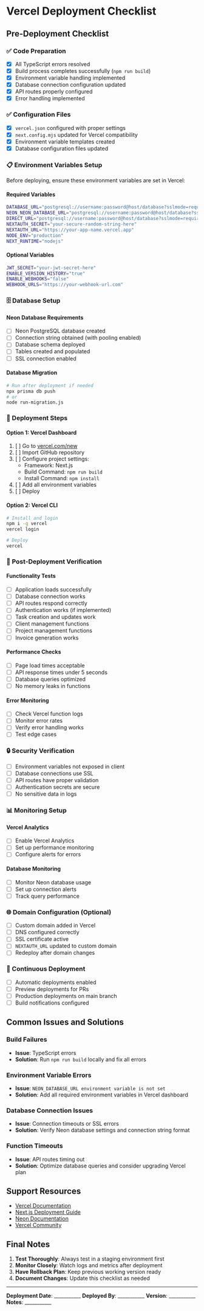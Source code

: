# Vercel Deployment Checklist

## Pre-Deployment Checklist

### ✅ Code Preparation
- [x] All TypeScript errors resolved
- [x] Build process completes successfully (`npm run build`)
- [x] Environment variable handling implemented
- [x] Database connection configuration updated
- [x] API routes properly configured
- [x] Error handling implemented

### ✅ Configuration Files
- [x] `vercel.json` configured with proper settings
- [x] `next.config.mjs` updated for Vercel compatibility
- [x] Environment variable templates created
- [x] Database configuration files updated

### 📋 Environment Variables Setup

Before deploying, ensure these environment variables are set in Vercel:

#### Required Variables
```bash
DATABASE_URL="postgresql://username:password@host/database?sslmode=require"
NEON_NEON_DATABASE_URL="postgresql://username:password@host/database?sslmode=require"
DIRECT_URL="postgresql://username:password@host/database?sslmode=require"
NEXTAUTH_SECRET="your-secure-random-string-here"
NEXTAUTH_URL="https://your-app-name.vercel.app"
NODE_ENV="production"
NEXT_RUNTIME="nodejs"
```

#### Optional Variables
```bash
JWT_SECRET="your-jwt-secret-here"
ENABLE_VERSION_HISTORY="true"
ENABLE_WEBHOOKS="false"
WEBHOOK_URLS="https://your-webhook-url.com"
```

### 🗄️ Database Setup

#### Neon Database Requirements
- [ ] Neon PostgreSQL database created
- [ ] Connection string obtained (with pooling enabled)
- [ ] Database schema deployed
- [ ] Tables created and populated
- [ ] SSL connection enabled

#### Database Migration
```bash
# Run after deployment if needed
npx prisma db push
# or
node run-migration.js
```

### 🚀 Deployment Steps

#### Option 1: Vercel Dashboard
1. [ ] Go to [vercel.com/new](https://vercel.com/new)
2. [ ] Import GitHub repository
3. [ ] Configure project settings:
   - Framework: Next.js
   - Build Command: `npm run build`
   - Install Command: `npm install`
4. [ ] Add all environment variables
5. [ ] Deploy

#### Option 2: Vercel CLI
```bash
# Install and login
npm i -g vercel
vercel login

# Deploy
vercel
```

### 🔧 Post-Deployment Verification

#### Functionality Tests
- [ ] Application loads successfully
- [ ] Database connection works
- [ ] API routes respond correctly
- [ ] Authentication works (if implemented)
- [ ] Task creation and updates work
- [ ] Client management functions
- [ ] Project management functions
- [ ] Invoice generation works

#### Performance Checks
- [ ] Page load times acceptable
- [ ] API response times under 5 seconds
- [ ] Database queries optimized
- [ ] No memory leaks in functions

#### Error Monitoring
- [ ] Check Vercel function logs
- [ ] Monitor error rates
- [ ] Verify error handling works
- [ ] Test edge cases

### 🔒 Security Verification

- [ ] Environment variables not exposed in client
- [ ] Database connections use SSL
- [ ] API routes have proper validation
- [ ] Authentication secrets are secure
- [ ] No sensitive data in logs

### 📊 Monitoring Setup

#### Vercel Analytics
- [ ] Enable Vercel Analytics
- [ ] Set up performance monitoring
- [ ] Configure alerts for errors

#### Database Monitoring
- [ ] Monitor Neon database usage
- [ ] Set up connection alerts
- [ ] Track query performance

### 🌐 Domain Configuration (Optional)

- [ ] Custom domain added in Vercel
- [ ] DNS configured correctly
- [ ] SSL certificate active
- [ ] `NEXTAUTH_URL` updated to custom domain
- [ ] Redeploy after domain changes

### 🔄 Continuous Deployment

- [ ] Automatic deployments enabled
- [ ] Preview deployments for PRs
- [ ] Production deployments on main branch
- [ ] Build notifications configured

## Common Issues and Solutions

### Build Failures
- **Issue**: TypeScript errors
- **Solution**: Run `npm run build` locally and fix all errors

### Environment Variable Errors
- **Issue**: `NEON_DATABASE_URL environment variable is not set`
- **Solution**: Add all required environment variables in Vercel dashboard

### Database Connection Issues
- **Issue**: Connection timeouts or SSL errors
- **Solution**: Verify Neon database settings and connection string format

### Function Timeouts
- **Issue**: API routes timing out
- **Solution**: Optimize database queries and consider upgrading Vercel plan

## Support Resources

- [Vercel Documentation](https://vercel.com/docs)
- [Next.js Deployment Guide](https://nextjs.org/docs/deployment)
- [Neon Documentation](https://neon.tech/docs)
- [Vercel Community](https://github.com/vercel/vercel/discussions)

## Final Notes

1. **Test Thoroughly**: Always test in a staging environment first
2. **Monitor Closely**: Watch logs and metrics after deployment
3. **Have Rollback Plan**: Keep previous working version ready
4. **Document Changes**: Update this checklist as needed

---

**Deployment Date**: ___________
**Deployed By**: ___________
**Version**: ___________
**Notes**: ___________